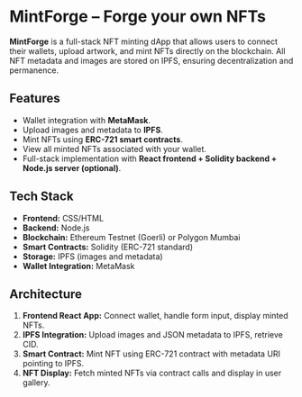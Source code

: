 # MintForge – Forge your own NFTs

**MintForge** is a full-stack NFT minting dApp that allows users to connect their wallets, upload artwork, and mint NFTs directly on the blockchain. All NFT metadata and images are stored on IPFS, ensuring decentralization and permanence.

## Features
- Wallet integration with **MetaMask**. 
- Upload images and metadata to **IPFS**.
- Mint NFTs using **ERC-721 smart contracts**. 
- View all minted NFTs associated with your wallet.
- Full-stack implementation with **React frontend + Solidity backend + Node.js server (optional)**.

## Tech Stack
- **Frontend:** CSS/HTML  
- **Backend:** Node.js  
- **Blockchain:** Ethereum Testnet (Goerli) or Polygon Mumbai  
- **Smart Contracts:** Solidity (ERC-721 standard)  
- **Storage:** IPFS (images and metadata)  
- **Wallet Integration:** MetaMask  

## Architecture
1. **Frontend React App:** Connect wallet, handle form input, display minted NFTs.
2. **IPFS Integration:** Upload images and JSON metadata to IPFS, retrieve CID.
3. **Smart Contract:** Mint NFT using ERC-721 contract with metadata URI pointing to IPFS.
4. **NFT Display:** Fetch minted NFTs via contract calls and display in user gallery.
